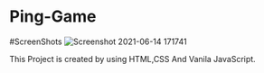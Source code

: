 # Ping-Game

#ScreenShots
![Screenshot 2021-06-14 171741](https://user-images.githubusercontent.com/60545932/121888175-4d5f8b00-cd35-11eb-994d-42ee7e2b09ce.png)

This Project is created by using HTML,CSS And Vanila JavaScript.



